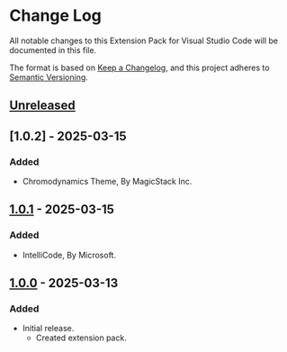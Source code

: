 # Change Log

All notable changes to this Extension Pack for Visual Studio Code will be documented in this file.

The format is based on [Keep a Changelog](https://keepachangelog.com/en/1.0.0/),
and this project adheres to [Semantic Versioning](https://semver.org/spec/v2.0.0.html).

## [Unreleased]

## [1.0.2] - 2025-03-15

### Added

* Chromodynamics Theme, By MagicStack Inc.

## [1.0.1] - 2025-03-15

### Added

* IntelliCode, By Microsoft.

## [1.0.0] - 2025-03-13

### Added

* Initial release.
  * Created extension pack.

[Unreleased]: https://github.com/Gydunhn/Python-Essentials/tree/develop
[1.0.1]: https://github.com/Gydunhn/Python-Essentials/releases/tag/1.0.1
[1.0.0]: https://github.com/Gydunhn/Python-Essentials/releases/tag/1.0.0

